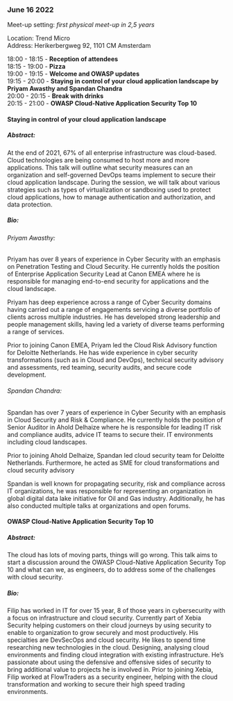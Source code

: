 ### June 16 2022
Meet-up setting: *first physical meet-up in 2,5 years*

Location: Trend Micro  
Address: Herikerbergweg 92, 1101 CM Amsterdam

18:00 - 18:15 - **Reception of attendees**  
18:15 - 19:00 - **Pizza**  
19:00 - 19:15 - **Welcome and OWASP updates**  
19:15 - 20:00 - **Staying in control of your cloud application landscape by Priyam Awasthy and Spandan Chandra**  
20:00 - 20:15 - **Break with drinks**  
20:15 - 21:00 - **OWASP Cloud-Native Application Security Top 10**

#### Staying in control of your cloud application landscape
##### Abstract:
At the end of 2021, 67% of all enterprise infrastructure was cloud-based. Cloud technologies are being consumed to host more and more applications. This talk will outline what security measures can an organization and self-governed DevOps teams implement to secure their cloud application landscape. During the session, we will talk about various strategies such as types of virtualization or sandboxing used to protect cloud applications, how to manage authentication and authorization, and data protection.
##### Bio:
###### Priyam Awasthy:  
Priyam has over 8 years of experience in Cyber Security with an emphasis on Penetration Testing and Cloud Security. He currently holds the position of Enterprise Application Security Lead at Canon EMEA where he is responsible for managing end-to-end security for applications and the cloud landscape.  
  
Priyam has deep experience across a range of Cyber Security domains having carried out a range of engagements servicing a diverse portfolio of clients across multiple industries. He has developed strong leadership and people management skills, having led a variety of diverse teams performing a range of services.  
  
Prior to joining Canon EMEA, Priyam led the Cloud Risk Advisory function for Deloitte Netherlands. He has wide experience in cyber security transformations (such as in Cloud and DevOps), technical security advisory and assessments, red teaming, security audits, and secure code development.  
  
###### Spandan Chandra:  
Spandan has over 7 years of experience in Cyber Security with an emphasis in Cloud Security and Risk & Compliance. He currently holds the position of Senior Auditor in Ahold Delhaize where he is responsible for leading IT risk and compliance audits, advice IT teams to secure their. IT environments including cloud landscapes.  
  
Prior to joining Ahold Delhaize, Spandan led cloud security team for Deloitte Netherlands. Furthermore, he acted as SME for cloud transformations and cloud security advisory  
  
Spandan is well known for propagating security, risk and compliance across IT organizations, he was responsible for representing an organization in global digital data lake initiative for Oil and Gas industry. Additionally, he has also conducted multiple talks at organizations and open forums.

#### OWASP Cloud-Native Application Security Top 10
##### Abstract:
The cloud has lots of moving parts, things will go wrong. This talk aims to start a discussion around the OWASP Cloud-Native Application Security Top 10 and what can we, as engineers, do to address some of the challenges with cloud security. 
##### Bio:
Filip has worked in IT for over 15 year, 8 of those years in cybersecurity with a focus on infrastructure and cloud security. Currently part of Xebia Security helping customers on their cloud journeys by using security to enable to organization to grow securely and most productively. His specialties are DevSecOps and cloud security. He likes to spend time researching new technologies in the cloud. Designing, analysing cloud environments and finding cloud integration with existing infrastructure. He’s passionate about using the defensive and offensive sides of security to bring additional value to projects he is involved in. Prior to joining Xebia, Filip worked at FlowTraders as a security engineer, helping with the cloud transformation and working to secure their high speed trading environments.

